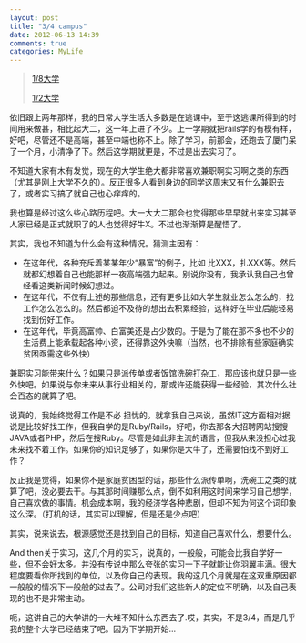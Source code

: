 ```yaml
---
layout: post
title: "3/4 campus"
date: 2012-06-13 14:39
comments: true
categories: MyLife
---
```

>[1/8大学](http://blog.sina.com.cn/s/blog_62fdd4d50100h0hx.html)
>
>[1/2大学](http://blog.sina.com.cn/s/blog_62fdd4d50100ub2v.html)

依旧跟上两年那样，我的日常大学生活大多数是在逃课中，至于这逃课所得到的时间用来做甚，相比起大二，这一年上进了不少。上一学期就把rails学的有模有样，好吧，尽管还不是高端，甚至中端也称不上。除了学习，前那会，还跑去了厦门呆了一个月，小清净了下。然后这学期就更是，不过是出去实习了。

不知道大家有木有发觉，现在的大学生绝大都非常喜欢兼职啊实习啊之类的东西（尤其是刚上大学不久的）。反正很多人看到身边的同学这周末又有什么兼职去了，或者实习搞了就自己也心痒痒的。

我也算是经过这么些心路历程吧。大一大大二那会也觉得那些早早就出来实习甚至人家已经是正式就职了的人也觉得好牛X。不过也渐渐算是醒悟了。

其实，我也不知道为什么会有这种情况。猜测主因有：

* 在这年代，各种充斥着某某年少“暴富”的例子，比如 比XXX，扎XXX等。然后就都幻想着自己也能那样一夜高端强力起来。别说你没有，我承认我自己也曾经看这类新闻时候幻想过。
* 在这年代，不仅有上述的那些信息，还有更多比如大学生就业怎么怎么的，找工作怎么怎么的。然后都迫不及待的想出去积累经验，这样好在毕业后能轻易找到份好工作。
* 在这年代，毕竟高富帅、白富美还是占少数的。于是为了能在那不多也不少的生活费上能承载起各种小资，还得靠这外快嘛（当然，也不排除有些家庭确实贫困亟需这些外快）

兼职实习能带来什么？如果只是派传单或者饭馆洗碗打杂工，那应该也就只是一些外快吧。如果说与你未来从事行业相关的，那或许还能获得一些经验，其次什么社会百态的就算了吧。

说真的，我始终觉得工作是不必 担忧的。就拿我自己来说，虽然IT这方面相对据说是比较好找工作，但我自学的是Ruby/Rails，好吧，你去那各大招聘网站搜搜JAVA或者PHP，然后在搜Ruby。尽管是如此非主流的语言，但我从来没担心过我未来找不着工作。如果你的知识足够了，如果你是大牛了，还需要怕找不到好工作？

反正我是觉得，如果你不是家庭贫困型的话，那些什么派传单啊，洗碗工之类的就算了吧，没必要去干。与其那时间赚那么点，倒不如利用这时间来学习自己想学，自己喜欢做的事情。机会成本啊，我的经济学各种悲剧，但却不知为何这个词印象这么深。（打机的话，其实可以理解，但是还是少点吧）

其实，说来说去，根源感觉还是找到自己的目标，知道自己喜欢什么，想要什么。

And then关于实习，这几个月的实习，说真的，一般般，可能会比我自学好一些，但不会好太多。并没有传说中那么夸张的实习一下子就能让你羽翼丰满。很大程度要看你所找到的单位，以及你自己的表现。我的这几个月就是在这双重原因都一般般的情况下一般般的过去了。公司对我们这些新人的定位不明确，以及自己表现的也不是非常主动。

呃，这讲自己的大学讲的一大堆不知什么东西去了.哎，其实，不是3/4，而是几乎我的整个大学已经结束了吧。因为下学期开始...